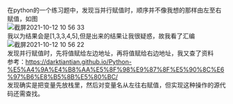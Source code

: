 在python的一个练习题中，发现当并行赋值时，顺序并不像我想的那样由左至右赋值，如图</br>
![截屏2021-10-12 10 56 33](https://user-images.githubusercontent.com/74129445/136883750-497a28d6-06b5-49d9-8635-75573bb7e56b.png)</br>
我以为结果会是[1,3,3,4,5],但是出来的结果让我很疑惑，故我看了汇编</br>
![截屏2021-10-12 10 56 22](https://user-images.githubusercontent.com/74129445/136883717-0dfb1d1b-adae-4012-8358-d996fc6204b8.png)</br>
发现并行赋值时，先将值赋给左边地址，再将值赋给右边地址，我又查了资料</br>
参考：https://darktiantian.github.io/Python-%E5%A4%9A%E4%B8%AA%E5%8F%98%E9%87%8F%E5%90%8C%E6%97%B6%E8%B5%8B%E5%80%BC/</br>
发现确实是把变量先放栈里，然后对变量名从左往右赋值，但实现这种操作的源代码还需查找。
